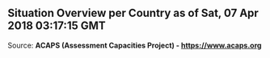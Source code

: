 ## Situation Overview per Country as of Sat, 07 Apr 2018 03:17:15 GMT

Source: **ACAPS (Assessment Capacities Project) - https://www.acaps.org**